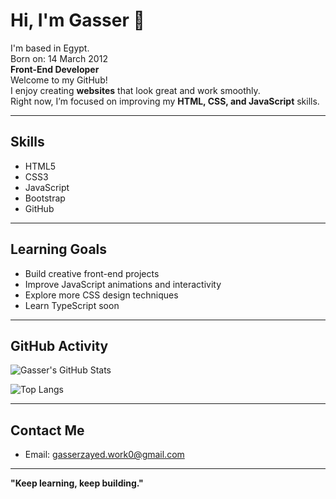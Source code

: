 # Hi, I'm Gasser 👋
I'm based in Egypt.  
Born on: 14 March 2012  
**Front-End Developer**<br>
Welcome to my GitHub!  
I enjoy creating **websites** that look great and work smoothly.  
Right now, I’m focused on improving my **HTML, CSS, and JavaScript** skills.

---

## Skills
- HTML5
- CSS3
- JavaScript
- Bootstrap
- GitHub

---

## Learning Goals
- Build creative front-end projects
- Improve JavaScript animations and interactivity
- Explore more CSS design techniques
- Learn TypeScript soon

---

##  GitHub Activity

![Gasser's GitHub Stats](https://github-readme-stats.vercel.app/api?username=gasserdev&show_icons=true&theme=tokyonight)

![Top Langs](https://github-readme-stats.vercel.app/api/top-langs/?username=gasserdev&layout=compact&theme=tokyonight)

---

## Contact Me
- Email: gasserzayed.work0@gmail.com

---

**"Keep learning, keep building."**

